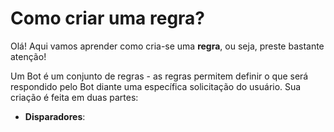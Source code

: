 # Como criar uma regra?

Olá! Aqui vamos aprender como cria-se uma **regra**, ou seja, preste bastante atenção!

Um Bot é um conjunto de regras - as regras permitem definir o que será respondido pelo Bot diante uma específica solicitação do usuário. Sua criação é feita em duas partes:

- **Disparadores**: 


<!--stackedit_data:
eyJoaXN0b3J5IjpbMTQ0NzU0NjA5MiwxMjgzMzI5NDU1XX0=
-->